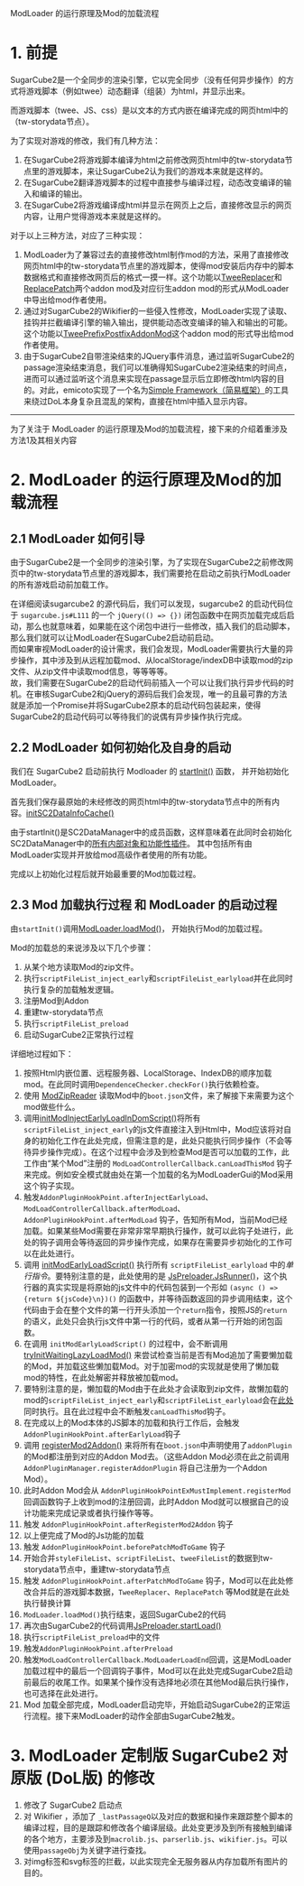 ﻿ModLoader 的运行原理及Mod的加载流程

# 1. 前提
SugarCube2是一个全同步的渲染引擎，它以完全同步（没有任何异步操作）的方式将游戏脚本（例如twee）动态翻译（组装）为html，并显示出来。

而游戏脚本（twee、JS、css）是以文本的方式内嵌在编译完成的网页html中的（tw-storydata节点）。

为了实现对游戏的修改，我们有几种方法：
1. 在SugarCube2将游戏脚本编译为html之前修改网页html中的tw-storydata节点里的游戏脚本，来让SugarCube2认为我们的游戏本来就是这样的。
2. 在SugarCube2翻译游戏脚本的过程中直接参与编译过程，动态改变编译的输入和编译的输出。
3. 在SugarCube2将游戏编译成html并显示在网页上之后，直接修改显示的网页内容，让用户觉得游戏本来就是这样的。

对于以上三种方法，对应了三种实现：
1. ModLoader为了兼容过去的直接修改html制作mod的方法，采用了直接修改网页html中的tw-storydata节点里的游戏脚本，使得mod安装后内存中的脚本数据格式和直接修改网页后的格式一摸一样。这个功能以[TweeReplacer]()和[ReplacePatch]()两个addon mod及对应衍生addon mod的形式从ModLoader中导出给mod作者使用。
2. 通过对SugarCube2的Wikifier的一些侵入性修改，ModLoader实现了读取、挂钩并拦截编译引擎的输入输出，提供能动态改变编译的输入和输出的可能。这个功能以[TweePrefixPostfixAddonMod]()这个addon mod的形式导出给mod作者使用。
3. 由于SugarCube2自带渲染结束的JQuery事件消息，通过监听SugarCube2的passage渲染结束消息，我们可以准确得知SugarCube2渲染结束的时间点，进而可以通过监听这个消息来实现在passage显示后立即修改html内容的目的。对此，emicoto实现了一个名为[Simple Framework（简易框架）](https://github.com/emicoto/DOLMods)的工具来绕过DoL本身复杂且混乱的架构，直接在html中插入显示内容。

---

为了关注于 ModLoader 的运行原理及Mod的加载流程，接下来的介绍着重涉及方法1及其相关内容

# 2. ModLoader 的运行原理及Mod的加载流程

## 2.1 ModLoader 如何引导

由于SugarCube2是一个全同步的渲染引擎，为了实现在SugarCube2之前修改网页中的tw-storydata节点里的游戏脚本，我们需要抢在启动之前执行ModLoader的所有游戏启动前加载工作。

在详细阅读sugarcube2 的源代码后，我们可以发现，sugarcube2 的启动代码位于 `sugarcube.js#L111` 的一个 `jQuery(() => {})` 闭包函数中在网页加载完成后启动，那么也就意味着，如果能在这个闭包中进行一些修改，插入我们的启动脚本，那么我们就可以让ModLoader在SugarCube2启动前启动。   
而如果审视ModLoader的设计需求，我们会发现，ModLoader需要执行大量的异步操作，其中涉及到从远程加载mod、从localStorage/indexDB中读取mod的zip文件、从zip文件中读取mod信息，等等等等。   
故，我们需要在SugarCube2的启动代码前插入一个可以让我们执行异步代码的时机。在审核SugarCube2和jQuery的源码后我们会发现，唯一的且最可靠的方法就是添加一个Promise并将SugarCube2原本的启动代码包装起来，使得SugarCube2的启动代码可以等待我们的说偶有异步操作执行完成。


## 2.2 ModLoader 如何初始化及自身的启动

我们在 SugarCube2 启动前执行 Modloader 的 [startInit()](https://github.com/Lyoko-Jeremie/sugarcube-2-ModLoader/blob/ac0bb6c59abd93a2a784f2a574f031861bcf269f/src/BeforeSC2/SC2DataManager.ts#L247) 函数，
并开始初始化ModLoader。

首先我们保存最原始的未经修改的网页html中的tw-storydata节点中的所有内容。[initSC2DataInfoCache()](https://github.com/Lyoko-Jeremie/sugarcube-2-ModLoader/blob/ac0bb6c59abd93a2a784f2a574f031861bcf269f/src/BeforeSC2/SC2DataManager.ts#L259)

由于startInit()是SC2DataManager中的成员函数，这样意味着在此同时会初始化SC2DataManager中的[所有内部对象和功能性插件](https://github.com/Lyoko-Jeremie/sugarcube-2-ModLoader/blob/ac0bb6c59abd93a2a784f2a574f031861bcf269f/src/BeforeSC2/SC2DataManager.ts#L25)。
其中包括所有由ModLoader实现并开放给mod高级作者使用的所有功能。

完成以上初始化过程后就开始最重要的Mod加载过程。


## 2.3 Mod 加载执行过程 和 ModLoader 的启动过程

由`startInit()`调用[ModLoader.loadMod()](https://github.com/Lyoko-Jeremie/sugarcube-2-ModLoader/blob/ac0bb6c59abd93a2a784f2a574f031861bcf269f/src/BeforeSC2/ModLoader.ts#L307)，
开始执行Mod的加载过程。


Mod的加载总的来说涉及以下几个步骤：
1. 从某个地方读取Mod的zip文件。
2. 执行`scriptFileList_inject_early`和`scriptFileList_earlyload`并在此同时执行复杂的加载触发逻辑。
3. 注册Mod到Addon
4. 重建tw-storydata节点
5. 执行`scriptFileList_preload`
6. 启动SugarCube2正常执行过程


详细地过程如下：
1. 按照Html内嵌位置、远程服务器、LocalStorage、IndexDB的顺序加载mod。在此同时调用`DependenceChecker.checkFor()`执行依赖检查。
2. 使用 [ModZipReader](https://github.com/Lyoko-Jeremie/sugarcube-2-ModLoader/blob/ac0bb6c59abd93a2a784f2a574f031861bcf269f/src/BeforeSC2/ModZipReader.ts#L50) 读取Mod中的`boot.json`文件，来了解接下来需要为这个mod做些什么。
3. 调用[initModInjectEarlyLoadInDomScript()](https://github.com/Lyoko-Jeremie/sugarcube-2-ModLoader/blob/ac0bb6c59abd93a2a784f2a574f031861bcf269f/src/BeforeSC2/ModLoader.ts#L465)将所有`scriptFileList_inject_early`的js文件直接注入到Html中，Mod应该将对自身的初始化工作在此处完成，但需注意的是，此处只能执行同步操作（不会等待异步操作完成）。在这个过程中会涉及到检查Mod是否可以加载的工作，此工作由“某个Mod”注册的 `ModLoadControllerCallback.canLoadThisMod` 钩子来完成。例如安全模式就由处在第一个加载的名为ModLoaderGui的Mod采用这个钩子实现。
4. 触发`AddonPluginHookPoint.afterInjectEarlyLoad`、`ModLoadControllerCallback.afterModLoad`、`AddonPluginHookPoint.afterModLoad` 钩子，告知所有Mod，当前Mod已经加载。如果某些Mod需要在非常非常早期执行操作，就可以此钩子处进行，此处的钩子调用会等待返回的异步操作完成，如果存在需要异步初始化的工作可以在此处进行。
5. 调用 [initModEarlyLoadScript()](https://github.com/Lyoko-Jeremie/sugarcube-2-ModLoader/blob/ac0bb6c59abd93a2a784f2a574f031861bcf269f/src/BeforeSC2/ModLoader.ts#L517) 执行所有 `scriptFileList_earlyload` 中的*单行指令*。要特别注意的是，此处使用的是 [JsPreloader.JsRunner()](https://github.com/Lyoko-Jeremie/sugarcube-2-ModLoader/blob/ac0bb6c59abd93a2a784f2a574f031861bcf269f/src/BeforeSC2/JsPreloader.ts#L117)，这个执行器的真实实现是将原始的js文件中的代码包装到一个形如 `(async () => {return ${jsCode}\n})()` 的函数中，并等待函数返回的异步调用结束，这个代码由于会在整个文件的第一行开头添加一个`return`指令，按照JS的`return`的语义，此处只会执行js文件中第一行的代码，或者从第一行开始的闭包函数。
6. 在调用 `initModEarlyLoadScript()` 的过程中，会不断调用 [tryInitWaitingLazyLoadMod()]() 来尝试检查当前是否有Mod追加了需要懒加载的Mod，并加载这些懒加载Mod。对于加密mod的实现就是使用了懒加载mod的特性，在此处解密并释放被加载mod。
7. 要特别注意的是，懒加载的Mod由于在此处才会读取到zip文件，故懒加载的mod的`scriptFileList_inject_early`和`scriptFileList_earlyload`会在[此处](https://github.com/Lyoko-Jeremie/sugarcube-2-ModLoader/blob/ac0bb6c59abd93a2a784f2a574f031861bcf269f/src/BeforeSC2/ModLoader.ts#L745)同时执行。且在此过程中会不断触发`canLoadThisMod`钩子。
8. 在完成以上的Mod本体的JS脚本的加载和执行工作后，会触发`AddonPluginHookPoint.afterEarlyLoad`钩子
9. 调用 [registerMod2Addon()](https://github.com/Lyoko-Jeremie/sugarcube-2-ModLoader/blob/ac0bb6c59abd93a2a784f2a574f031861bcf269f/src/BeforeSC2/ModLoader.ts#L384) 来将所有在`boot.json`中声明使用了`addonPlugin` 的Mod都注册到对应的Addon Mod去。（这些Addon Mod必须在此之前调用 `AddonPluginManager.registerAddonPlugin` 将自己注册为一个Addon Mod）。
10. 此时Addon Mod会从 `AddonPluginHookPointExMustImplement.registerMod` 回调函数钩子上收到mod的注册回调，此时Addon Mod就可以根据自己的设计功能来完成记录或者执行操作等等。
11. 触发 `AddonPluginHookPoint.afterRegisterMod2Addon` 钩子
12. 以上便完成了Mod的Js功能的加载
13. 触发 `AddonPluginHookPoint.beforePatchModToGame` 钩子
14. 开始合并`styleFileList`、`scriptFileList`、`tweeFileList`的数据到tw-storydata节点中，重建tw-storydata节点
15. 触发 `AddonPluginHookPoint.afterPatchModToGame` 钩子，Mod可以在此处修改合并后的游戏脚本数据，`TweeReplacer`、`ReplacePatch` 等Mod就是在此处执行替换计算
16. `ModLoader.loadMod()`执行结束，返回SugarCube2的代码
17. 再次由SugarCube2的代码调用[JsPreloader.startLoad()](https://github.com/Lyoko-Jeremie/sugarcube-2-ModLoader/blob/ac0bb6c59abd93a2a784f2a574f031861bcf269f/src/BeforeSC2/JsPreloader.ts#L51)
18. 执行`scriptFileList_preload`中的文件
19. 触发`AddonPluginHookPoint.afterPreload`
20. 触发`ModLoadControllerCallback.ModLoaderLoadEnd`回调，这是ModLoader加载过程中的最后一个回调钩子事件，Mod可以在此处完成SugarCube2启动前最后的收尾工作。如果某个操作没有选择地必须在其他Mod最后执行操作，也可选择在此处进行。
21. Mod 加载全部完成，ModLoader启动完毕，开始启动SugarCube2的正常运行流程。接下来ModLoader的动作全部由SugarCube2触发。


# 3. ModLoader 定制版 SugarCube2 对原版 (DoL版) 的修改

1. 修改了 SugarCube2 启动点
2. 对 Wikifier ，添加了 `_lastPassageQ`以及对应的数据和操作来跟踪整个脚本的编译过程，目的是跟踪和修改各个编译层级。此处变更涉及到所有接触到编译的各个地方，主要涉及到`macrolib.js`、`parserlib.js`、`wikifier.js`。可以使用`passageObj`为关键字进行查找。
3. 对img标签和svg标签的拦截，以此实现完全无服务器从内存加载所有图片的目的。




